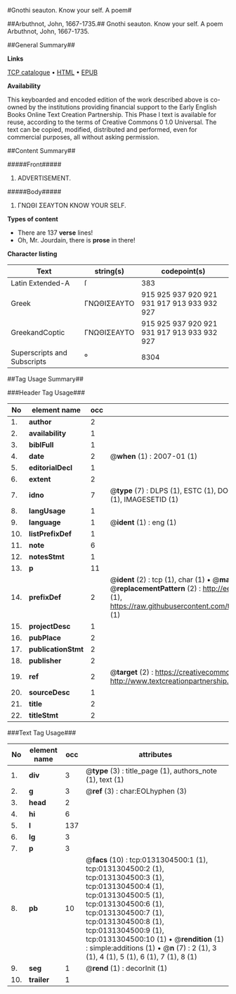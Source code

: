 #Gnothi seauton. Know your self. A poem#

##Arbuthnot, John, 1667-1735.##
Gnothi seauton. Know your self. A poem
Arbuthnot, John, 1667-1735.

##General Summary##

**Links**

[TCP catalogue](http://www.ota.ox.ac.uk/tcp/)  • 
[HTML](http://tei.it.ox.ac.uk/tcp/Texts-HTML/free/004/004806892.html)  • 
[EPUB](http://tei.it.ox.ac.uk/tcp/Texts-EPUB/free/004/004806892.epub)

**Availability**

This keyboarded and encoded edition of the
	       work described above is co-owned by the institutions
	       providing financial support to the Early English Books
	       Online Text Creation Partnership. This Phase I text is
	       available for reuse, according to the terms of Creative
	       Commons 0 1.0 Universal. The text can be copied,
	       modified, distributed and performed, even for
	       commercial purposes, all without asking permission.


##Content Summary##

#####Front#####

1. ADVERTISEMENT.

#####Body#####

1. ΓΝΩΘΙ ΣΕΑΥΤΟΝ 
KNOW YOUR SELF.

**Types of content**

  * There are 137 **verse** lines!
  * Oh, Mr. Jourdain, there is **prose** in there!

**Character listing**


|Text|string(s)|codepoint(s)|
|---|---|---|
|Latin Extended-A|ſ|383|
|Greek|ΓΝΩΘΙΣΕΑΥΤΟ|915 925 937 920 921 931 917 913 933 932 927|
|GreekandCoptic|ΓΝΩΘΙΣΕΑΥΤΟ|915 925 937 920 921 931 917 913 933 932 927|
|Superscripts             and Subscripts|⁰|8304|

##Tag Usage Summary##

###Header Tag Usage###

|No|element name|occ|attributes|
|---|---|---|---|
|1.|__author__|2||
|2.|__availability__|1||
|3.|__biblFull__|1||
|4.|__date__|2| @__when__ (1) : 2007-01 (1)|
|5.|__editorialDecl__|1||
|6.|__extent__|2||
|7.|__idno__|7| @__type__ (7) : DLPS (1), ESTC (1), DOCNO (1), TCP (1), GALEDOCNO (1), CONTENTSET (1), IMAGESETID (1)|
|8.|__langUsage__|1||
|9.|__language__|1| @__ident__ (1) : eng (1)|
|10.|__listPrefixDef__|1||
|11.|__note__|6||
|12.|__notesStmt__|1||
|13.|__p__|11||
|14.|__prefixDef__|2| @__ident__ (2) : tcp (1), char (1)  •  @__matchPattern__ (2) : ([0-9\-]+):([0-9IVX]+) (1), (.+) (1)  •  @__replacementPattern__ (2) : http://eebo.chadwyck.com/downloadtiff?vid=$1&page=$2 (1), https://raw.githubusercontent.com/textcreationpartnership/Texts/master/tcpchars.xml#$1 (1)|
|15.|__projectDesc__|1||
|16.|__pubPlace__|2||
|17.|__publicationStmt__|2||
|18.|__publisher__|2||
|19.|__ref__|2| @__target__ (2) : https://creativecommons.org/publicdomain/zero/1.0/ (1), http://www.textcreationpartnership.org/docs/. (1)|
|20.|__sourceDesc__|1||
|21.|__title__|2||
|22.|__titleStmt__|2||


###Text Tag Usage###

|No|element name|occ|attributes|
|---|---|---|---|
|1.|__div__|3| @__type__ (3) : title_page (1), authors_note (1), text (1)|
|2.|__g__|3| @__ref__ (3) : char:EOLhyphen (3)|
|3.|__head__|2||
|4.|__hi__|6||
|5.|__l__|137||
|6.|__lg__|3||
|7.|__p__|3||
|8.|__pb__|10| @__facs__ (10) : tcp:0131304500:1 (1), tcp:0131304500:2 (1), tcp:0131304500:3 (1), tcp:0131304500:4 (1), tcp:0131304500:5 (1), tcp:0131304500:6 (1), tcp:0131304500:7 (1), tcp:0131304500:8 (1), tcp:0131304500:9 (1), tcp:0131304500:10 (1)  •  @__rendition__ (1) : simple:additions (1)  •  @__n__ (7) : 2 (1), 3 (1), 4 (1), 5 (1), 6 (1), 7 (1), 8 (1)|
|9.|__seg__|1| @__rend__ (1) : decorInit (1)|
|10.|__trailer__|1||
